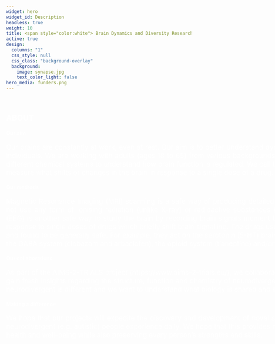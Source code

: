 ```yaml
---
widget: hero
widget_id: Description
headless: true
weight: 10
title: <span style="color:white"> Brain Dynamics and Diversity Research Group </span>
active: true
design:
  columns: "1"
  css_style: null
  css_class: "background-overlay"
  background:
    image: synapse.jpg
    text_color_light: false
hero_media: funders.png 
---
```

<br>

<section>
<h2> <span style="color:white">  ABOUT </span> </h2>

<h4> <span style="color:white"> Our aim </span> </h4>
<p> <div style="text-align: justify; text-justify: inter-word; margin-right: -640px; width: 100\%; color:white; font-size:14.0pt"> Our brains are constantly at work, even at rest. Our aim is to better understand dynamic brain function, including in neurodiverse individuals. We are working with adults (ages 18 to 65) from various backgrounds and communities. We use drugs which target different chemical systems to understand how brain function is regulated. We call these studies ‘Shiftability’ studies because they measure what shifts or changes in the brain in response to a single dose of a drug. </div>
</p>

<h4> <span style="color:white"> Our methods </span> </h4>
<p> <div style="text-align: justify; text-justify: inter-word; margin-right: -640px; width: 100\%; color:white; font-size:14.0pt"> Magnetic Resonance Imaging (MRI) scanning is a safe way of producing detailed images of the brain using magnetism. It does not use any form of ionising radiation (unlike X-ray) or radioactive substances (unlike PET imaging). Electroencephalography (EEG) is another safe way to study the brain by recording brain signals moment by moment. We use these tools to capture the response to single doses of drugs which briefly shift brain signalling. The drugs used in our projects have been extensively tested and found to be generally safe. For example, they act on the serotonin (5-HT) brain chemical system (psilocybin and citalopram), the GABA system (clobazam and arbaclofen), the opioid system (tianeptine) and/or have multiple brain targets (cannabidiol). </div>
</p>

<h4> <span style="color:white"> Our collaborations </span> </h4>
<p> <div style="text-align: justify; text-justify: inter-word; margin-right: -640px; width: 100\%; color:white; font-size:14.0pt"> As part of the AIMS-2-TRIALS project (https://www.aims-2-trials.eu/), we collaborate with an international network of scientists to gain fresh insights regarding the structure, function and chemistry of neurodivergent conditions such as autism. Everyone who is neurodivergent is different and we want to understand what biology is shared and what is unique to each individual. </div>
</p>

<h4> <span style="color:white"> Making a difference  </span> </h4>
<p> <div style="text-align: justify; text-justify: inter-word; margin-right: -640px; width: 100\%; color:white; font-size:14.0pt"> We hope that our projects will expedite the discovery and development of novel strategies to tackle some of the difficulties that neurodivergent (e.g. autistic) people experience daily. We hope that this provides more options for people to support their mental health and well-being while also preserving every person’s strengths and skills. </div>
</p>
</section>